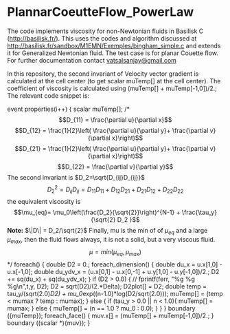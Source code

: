 # PlannarCoeutteFlow_PowerLaw
The code implements viscosity for non-Newtonian fluids in Basilisk C (http://basilisk.fr/). This uses the codes and algorithm discussed at http://basilisk.fr/sandbox/M1EMN/Exemples/bingham_simple.c and extends it for Generalized Newtonian fluid. The test case is for planar Couette flow. For further documentation contact vatsalsanjay@gmail.com

In this repository, the second invariant of Velocity vector gradient is calculated at the cell center (to get scalar muTemp[] at the cell center). The coefficient of viscosity is calculated using (muTemp[] + muTemp[-1,0])/2.;
The relevant code snippet is:

event properties(i++) {
  scalar muTemp[];
  /*
   $$D_{11} = \frac{\partial u}{\partial x}$$
   $$D_{12} = \frac{1}{2}\left( \frac{\partial u}{\partial y}+ \frac{\partial v}{\partial x}\right)$$
   $$D_{21} = \frac{1}{2}\left( \frac{\partial u}{\partial y}+ \frac{\partial v}{\partial x}\right)$$
   $$D_{22} = \frac{\partial v}{\partial y}$$
   The second invariant is $D_2=\sqrt{D_{ij}D_{ij}}$
   $$D_2^2= D_{ij}D_{ij}= D_{11}D_{11} + D_{12}D_{21} + D_{21}D_{12} + D_{22}D_{22}$$
   the equivalent viscosity is
   $$\mu_{eq}= \mu_0\left(\frac{D_2}{\sqrt{2}}\right)^{N-1} + \frac{\tau_y}{\sqrt{2} D_2 }$$
   **Note:** $\|D\| = D_2/\sqrt{2}$
   Finally, mu is the min of of $\mu_{eq}$ and a large $\mu_{max}$, then the fluid flows always, it is not a solid, but a very viscous fluid.
   $$ \mu = min\left(\mu_{eq}, \mu_{max}\right) $$
  */
    foreach() {
      double D2 = 0.;
      foreach_dimension() {
          double du_x = u.x[1,0] - u.x[-1,0];
          double du_ydv_x = (u.x[0,1] - u.x[0,-1] + u.y[1,0] - u.y[-1,0])/2.;
          D2 += sq(du_x) + sq(du_ydv_x);
      }
      if (D2 > 0.0) {
        // fprintf(ferr, "%g %g %g\n",t,y, D2);
        D2 = sqrt(D2)/(2.*Delta);
        D2plot[] = D2;
        double temp = tau_y/(sqrt(2.0)*D2) + mu_0*exp((n-1.0)*log(D2/sqrt(2.0)));
        muTemp[] = (temp < mumax ? temp : mumax);
      } else {
        if (tau_y > 0.0 || n < 1.0){
          muTemp[] = mumax;
        } else {
          muTemp[] = (n == 1.0 ? mu_0 : 0.0);
        }
      }
    }
    boundary ({muTemp});
    foreach_face() {
        muv.x[] = (muTemp[] + muTemp[-1,0])/2.;
    }
    boundary ((scalar *){muv});
}

